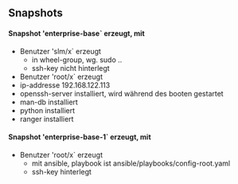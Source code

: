 ## Snapshots
#### Snapshot 'enterprise-base` erzeugt, mit
  - Benutzer 'slm/x` erzeugt
    - in wheel-group, wg. sudo ..
    - ssh-key nicht hinterlegt
  - Benutzer 'root/x` erzeugt
  - ip-addresse  192.168.122.113
  - openssh-server installiert, wird während des booten gestartet
  - man-db installiert
  - python installiert
  - ranger installiert

#### Snapshot 'enterprise-base-1` erzeugt, mit
  - Benutzer 'root/x` erzeugt
    - mit ansible, playbook ist ansible/playbooks/config-root.yaml
    - ssh-key hinterlegt
